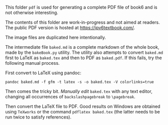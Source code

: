 This folder `pdf` is used for generating a complete PDF file of book6 and is not otherwise interesting.

The contents of this folder are work-in-progress and not aimed at readers.
The public PDF version is hosted at https://ipv6textbook.com/.

The image files are duplicated here intentionally.

The intermediate file `baked.md` is a complete markdown of the whole book, made by the `bakeBook.py` utility. The utility also attempts to convert `baked.md` first to LaTeX as `baked.tex` and then to PDF as `baked.pdf`. If this fails, try the following manual process.

First convert to LaTeX using pandoc:

```
pandoc baked.md -f gfm -t latex -s -o baked.tex -V colorlinks=true
```

Then comes the tricky bit. _Manually edit_ `baked.tex` with any text editor, changing all occurrences of `backslashpagebreak` to `\pagebreak`.

Then convert the LaTeX file to PDF. Good results on Windows are obtained using `TeXworks` or the command `pdflatex baked.tex` (the latter needs to be run twice to satisfy references).

